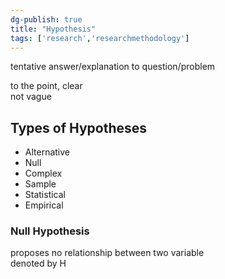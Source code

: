 ```yaml
---  
dg-publish: true  
title: "Hypothesis"  
tags: ['research','researchmethodology']  
---  
```

  
tentative answer/explanation to question/problem  
  
to the point, clear  
not vague  
  
  
## Types of Hypotheses  
- Alternative  
- Null  
- Complex  
- Sample  
- Statistical  
- Empirical  
  
### Null Hypothesis  
proposes no relationship between two variable  
denoted by H  
  
   
